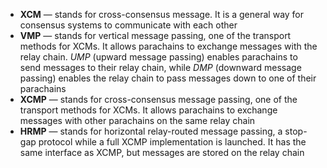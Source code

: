  - **XCM** — stands for cross-consensus message. It is a general way for consensus systems to communicate with each other
 - **VMP** — stands for vertical message passing, one of the transport methods for XCMs. It allows parachains to exchange messages with the relay chain. *UMP* (upward message passing) enables parachains to send messages to their relay chain, while *DMP* (downward message passing) enables the relay chain to pass messages down to one of their parachains
 - **XCMP** — stands for cross-consensus message passing, one of the transport methods for XCMs. It allows parachains to exchange messages with other parachains on the same relay chain
 - **HRMP** — stands for horizontal relay-routed message passing, a stop-gap protocol while a full XCMP implementation is launched. It has the same interface as XCMP, but messages are stored on the relay chain

